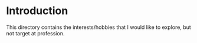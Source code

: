 # Introduction

This directory contains the interests/hobbies that I would like to explore, but not target at profession.

